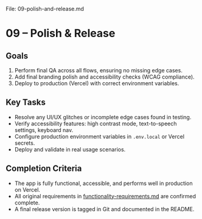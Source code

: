 File: 09-polish-and-release.md

# 09 – Polish & Release

## Goals
1. Perform final QA across all flows, ensuring no missing edge cases.
2. Add final branding polish and accessibility checks (WCAG compliance).
3. Deploy to production (Vercel) with correct environment variables.

## Key Tasks
- Resolve any UI/UX glitches or incomplete edge cases found in testing.
- Verify accessibility features: high contrast mode, text-to-speech settings, keyboard nav.
- Configure production environment variables in `.env.local` or Vercel secrets.
- Deploy and validate in real usage scenarios.

## Completion Criteria
- The app is fully functional, accessible, and performs well in production on Vercel.
- All original requirements in [functionality-requirements.md](../functionality-requirements.md) are confirmed complete.
- A final release version is tagged in Git and documented in the README.

